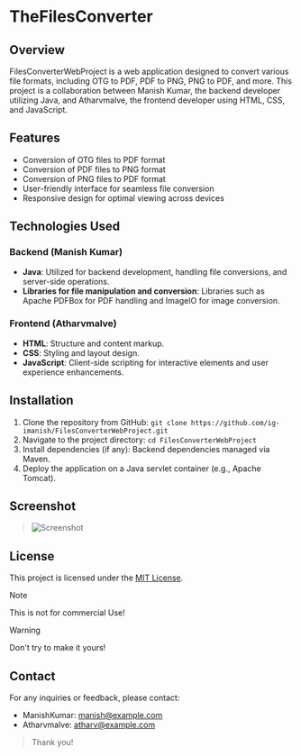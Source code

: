 # TheFilesConverter

## Overview
FilesConverterWebProject is a web application designed to convert various file formats, including OTG to PDF, PDF to PNG, PNG to PDF, and more. This project is a collaboration between Manish Kumar, the backend developer utilizing Java, and Atharvmalve, the frontend developer using HTML, CSS, and JavaScript.

## Features
- Conversion of OTG files to PDF format
- Conversion of PDF files to PNG format
- Conversion of PNG files to PDF format
- User-friendly interface for seamless file conversion
- Responsive design for optimal viewing across devices

## Technologies Used
### Backend (Manish Kumar)
- **Java**: Utilized for backend development, handling file conversions, and server-side operations.
- **Libraries for file manipulation and conversion**: Libraries such as Apache PDFBox for PDF handling and ImageIO for image conversion.

### Frontend (Atharvmalve)
- **HTML**: Structure and content markup.
- **CSS**: Styling and layout design.
- **JavaScript**: Client-side scripting for interactive elements and user experience enhancements.

## Installation
1. Clone the repository from GitHub: `git clone https://github.com/ig-imanish/FilesConverterWebProject.git`
2. Navigate to the project directory: `cd FilesConverterWebProject`
3. Install dependencies (if any): Backend dependencies managed via Maven.
4. Deploy the application on a Java servlet container (e.g., Apache Tomcat).

## Screenshot
> ![Screenshot](https://imgur.com/a/vW7FYDP)

## License
This project is licensed under the [MIT License](https://itzmanish.tech/).


> [!NOTE]
> This is not for commercial Use!

> [!WARNING]
> Don't try to make it yours!

## Contact
For any inquiries or feedback, please contact:
- ManishKumar: manish@example.com
- Atharvmalve: atharv@example.com

> Thank you!
